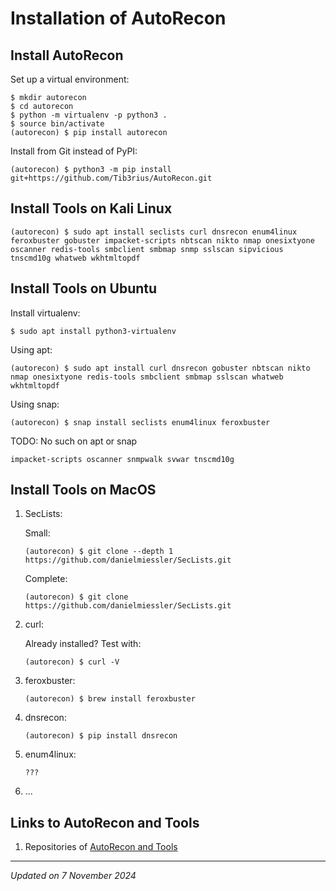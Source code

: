 # Installation of AutoRecon

## Install AutoRecon

Set up a virtual environment:
```
$ mkdir autorecon
$ cd autorecon
$ python -m virtualenv -p python3 .
$ source bin/activate
(autorecon) $ pip install autorecon
```

Install from Git instead of PyPI:
```
(autorecon) $ python3 -m pip install git+https://github.com/Tib3rius/AutoRecon.git
```

## Install Tools on Kali Linux

```
(autorecon) $ sudo apt install seclists curl dnsrecon enum4linux feroxbuster gobuster impacket-scripts nbtscan nikto nmap onesixtyone oscanner redis-tools smbclient smbmap snmp sslscan sipvicious tnscmd10g whatweb wkhtmltopdf
```

## Install Tools on Ubuntu

Install virtualenv:
```
$ sudo apt install python3-virtualenv
```

Using apt:
```
(autorecon) $ sudo apt install curl dnsrecon gobuster nbtscan nikto nmap onesixtyone redis-tools smbclient smbmap sslscan whatweb wkhtmltopdf
```

Using snap:
```
(autorecon) $ snap install seclists enum4linux feroxbuster
```

TODO: No such  on apt or snap
```
impacket-scripts oscanner snmpwalk svwar tnscmd10g
```

## Install Tools on MacOS

1. SecLists:

    Small:
    ```
    (autorecon) $ git clone --depth 1 https://github.com/danielmiessler/SecLists.git
    ```

    Complete:
    ```
    (autorecon) $ git clone https://github.com/danielmiessler/SecLists.git
    ```

1. curl:

    Already installed? Test with:
    ```
    (autorecon) $ curl -V
    ```

1. feroxbuster:
    ```
    (autorecon) $ brew install feroxbuster
    ```

1. dnsrecon:
    ```
    (autorecon) $ pip install dnsrecon
    ```

1. enum4linux:
    ```
    ???
    ```

1. ...

## Links to AutoRecon and Tools

1. Repositories of [AutoRecon and Tools](index.md#auto-scanning-tools)

***
*Updated on 7 November 2024*
